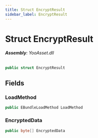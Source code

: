 ```yaml
---
title: Struct EncryptResult
sidebar_label: EncryptResult
---
```

# Struct EncryptResult


###### **Assembly**: YooAsset.dll

```csharp title="Declaration"
public struct EncryptResult
```
## Fields
### LoadMethod


```csharp title="Declaration"
public EBundleLoadMethod LoadMethod
```
### EncryptedData


```csharp title="Declaration"
public byte[] EncryptedData
```
